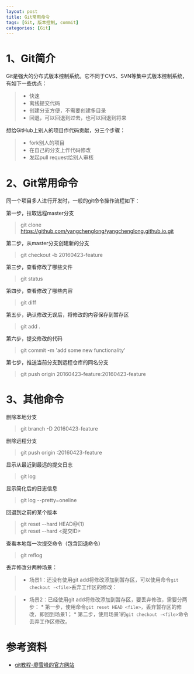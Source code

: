 ```yaml
---
layout: post
title: Git常用命令
tags: [Git, 版本控制, commit]
categories: [Git]
---
```




# 1、Git简介

Git是强大的分布式版本控制系统。它不同于CVS、SVN等集中式版本控制系统，有如下一些优点：

>* 快速
>* 离线提交代码
>* 创建分支方便，不需要创建多目录
>* 回退，可以回退到过去，也可以回退到将来


想给GitHub上别人的项目作代码贡献，分三个步骤：

>* fork别人的项目
>* 在自己的分支上作代码修改
>* 发起pull request给别人审核


# 2、Git常用命令

同一个项目多人进行开发时，一般的git命令操作流程如下：

第一步，拉取远程master分支

> git clone https://github.com/yangchenglong/yangchenglong.github.io.git


第二步，从master分支创建新的分支

>git checkout -b 20160423-feature

第三步，查看修改了哪些文件

> git status

第四步，查看修改了哪些内容

> git diff

第五步，确认修改无误后，将修改的内容保存到暂存区

> git add .

第六步，提交修改的代码

> git commit -m 'add some new functionality'

第七步，推送当前分支到远程仓库的同名分支

>git push origin 20160423-feature:20160423-feature




# 3、其他命令

删除本地分支

> git branch -D 20160423-feature


删除远程分支

> git push origin :20160423-feature


显示从最近到最远的提交日志

> git log 


显示简化后的日志信息

> git log --pretty=oneline


回退到之前的某个版本
 
> git reset --hard HEAD@{1}  
> git reset --hard <提交ID>


查看本地每一次提交命令（包含回退命令）

> git reflog


丢弃修改分两种场景：

>* 场景1：还没有使用git add将修改添加到暂存区，可以使用命令`git checkout -<file>`丢弃工作区的修改：

>* 场景2：已经使用git add将修改添加到暂存区，要丢弃修改，需要分两步：
    * 第一步，使用命令`git reset HEAD <file>`，丢弃暂存区的修改，即回到场景1；
    * 第二步，使用场景1的`git checkout -<file>`命令丢弃工作区修改。


# 参考资料

* [git教程-廖雪峰的官方网站](http://www.liaoxuefeng.com/wiki/0013739516305929606dd18361248578c67b8067c8c017b000)



